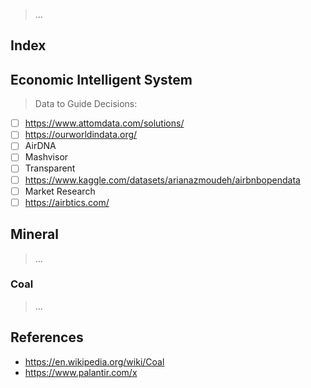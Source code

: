 > …
> 

## Index

## Economic Intelligent System

> Data to Guide Decisions:
> 
- [ ]  https://www.attomdata.com/solutions/
- [ ]  https://ourworldindata.org/
- [ ]  AirDNA
- [ ]  Mashvisor
- [ ]  Transparent
- [ ]  https://www.kaggle.com/datasets/arianazmoudeh/airbnbopendata
- [ ]  Market Research
- [ ]  https://airbtics.com/

## Mineral

> …
> 

### Coal

> …
> 

## References

- https://en.wikipedia.org/wiki/Coal
- https://www.palantir.com/x